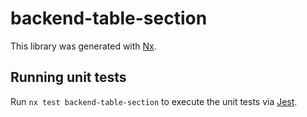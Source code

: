 # backend-table-section

This library was generated with [Nx](https://nx.dev).

## Running unit tests

Run `nx test backend-table-section` to execute the unit tests via [Jest](https://jestjs.io).
